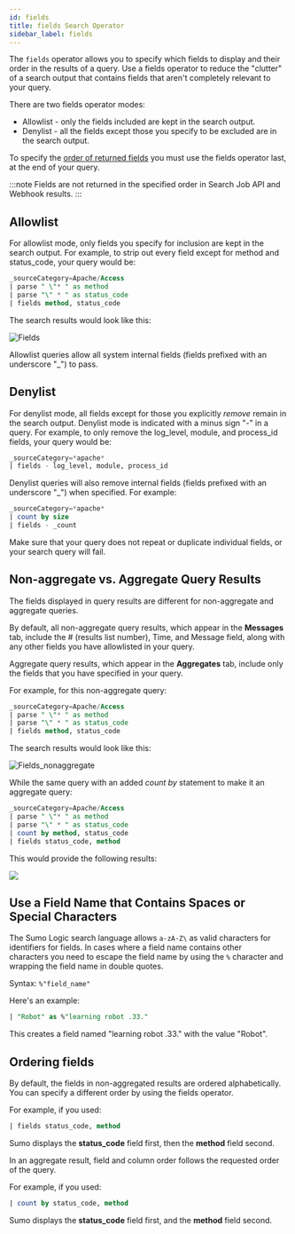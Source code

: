 ```yaml
---
id: fields
title: fields Search Operator
sidebar_label: fields
---
```


The `fields` operator allows you to specify which fields to display and their order in the results of a query. Use a fields operator to reduce the "clutter" of a search output that contains fields that aren't completely relevant to your query.

There are two fields operator modes:

* Allowlist - only the fields included are kept in the search output.
* Denylist - all the fields except those you specify to be excluded are in the search output.

To specify the [order of returned fields](#ordering-fields) you must use the fields operator last, at the end of your query.

:::note
Fields are not returned in the specified order in Search Job API and Webhook results.
:::

## Allowlist

For allowlist mode, only fields you specify for inclusion are kept in the search output. For example, to strip out every field except for method and status_code, your query would be:

```sql
_sourceCategory=Apache/Access
| parse " \"* " as method
| parse "\" * " as status_code
| fields method, status_code
```

The search results would look like this:  

![Fields](/img/search/searchquerylanguage/search-operators/Fields.png)

Allowlist queries allow all system internal fields (fields prefixed with an underscore "_") to pass.

## Denylist

For denylist mode, all fields except for those you explicitly *remove* remain in the search output. Denylist mode is indicated with a minus sign "-" in a query. For example, to only remove the log_level, module, and process_id fields, your query would be:

```sql
_sourceCategory=*apache*
| fields - log_level, module, process_id
```

Denylist queries will also remove internal fields (fields prefixed with an underscore "_") when specified. For example:

```sql
_sourceCategory=*apache*
| count by size
| fields - _count
```

Make sure that your query does not repeat or duplicate individual fields, or your search query will fail. 

## Non-aggregate vs. Aggregate Query Results

The fields displayed in query results are different for non-aggregate and aggregate queries.

By default, all non-aggregate query results, which appear in the **Messages** tab, include the # (results list number), Time, and Message field, along with any other fields you have allowlisted in your query.

Aggregate query results, which appear in the **Aggregates** tab, include only the fields that you have specified in your query.

For example, for this non-aggregate query:

```sql
_sourceCategory=Apache/Access
| parse " \"* " as method
| parse "\" * " as status_code
| fields method, status_code
```

The search results would look like this:

![Fields_nonaggregate](/img/search/searchquerylanguage/search-operators/Fields_nonaggr.png)

While the same query with an added *count by* statement to make it an aggregate query:

```sql
_sourceCategory=Apache/Access
| parse " \"* " as method
| parse "\" * " as status_code
| count by method, status_code
| fields status_code, method
```

This would provide the following results:

![](/img/reuse/query-search/fields_operator_aggregate.png)

## Use a Field Name that Contains Spaces or Special Characters

The Sumo Logic search language allows `a-zA-Z\` as valid characters for identifiers for fields. In cases where a field name contains other characters you need to escape the field name by using the `%` character and wrapping the field name in double quotes. 

Syntax: `%"field_name"`

Here's an example:

```sql
| "Robot" as %"learning robot .33."
```

This creates a field named "learning robot .33." with the value "Robot".

## Ordering fields

By default, the fields in non-aggregated results are ordered alphabetically. You can specify a different order by using the fields operator.

For example, if you used:

```sql
| fields status_code, method
```

Sumo displays the **status_code** field first, then the **method** field second.

In an aggregate result, field and column order follows the requested order of the query.

For example, if you used:

```sql
| count by status_code, method
```

Sumo displays the **status_code** field first, and the **method** field second.
